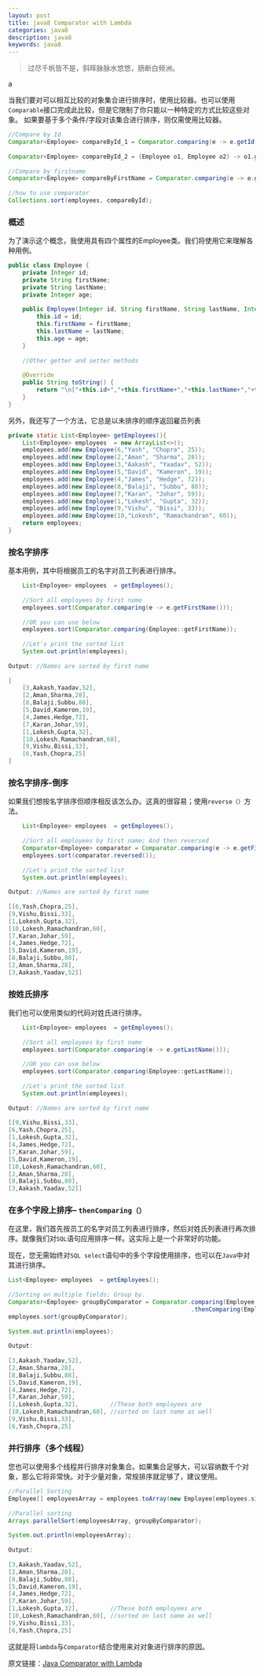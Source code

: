```yaml
---
layout: post
title: java8 Comparator with Lambda
categories: java8
description: java8
keywords: java8
---
```


>过尽千帆皆不是，斜晖脉脉水悠悠，肠断白频洲。

a


当我们要对可以相互比较的对象集合进行排序时，使用比较器。也可以使用`Comparable`接口完成此比较，但是它限制了你只能以一种特定的方式比较这些对象。
如果要基于多个条件/字段对该集合进行排序，则仅需使用比较器。

```java
//Compare by Id
Comparator<Employee> compareById_1 = Comparator.comparing(e -> e.getId());
 
Comparator<Employee> compareById_2 = (Employee o1, Employee o2) -> o1.getId().compareTo( o2.getId() );
 
//Compare by firstname
Comparator<Employee> compareByFirstName = Comparator.comparing(e -> e.getFirstName());
 
//how to use comparator
Collections.sort(employees, compareById);
```

### 概述

为了演示这个概念，我使用具有四个属性的Employee类。我们将使用它来理解各种用例。

```java
public class Employee {
    private Integer id;
    private String firstName;
    private String lastName;
    private Integer age;
     
    public Employee(Integer id, String firstName, String lastName, Integer age){
        this.id = id;
        this.firstName = firstName;
        this.lastName = lastName;
        this.age = age;
    }
     
    //Other getter and setter methods
     
    @Override
    public String toString() {
        return "\n["+this.id+","+this.firstName+","+this.lastName+","+this.age+"]"; 
    }
}
```

另外，我还写了一个方法，它总是以未排序的顺序返回雇员列表

```java
private static List<Employee> getEmployees(){
    List<Employee> employees  = new ArrayList<>();
    employees.add(new Employee(6,"Yash", "Chopra", 25));
    employees.add(new Employee(2,"Aman", "Sharma", 28));
    employees.add(new Employee(3,"Aakash", "Yaadav", 52));
    employees.add(new Employee(5,"David", "Kameron", 19));
    employees.add(new Employee(4,"James", "Hedge", 72));
    employees.add(new Employee(8,"Balaji", "Subbu", 88));
    employees.add(new Employee(7,"Karan", "Johar", 59));
    employees.add(new Employee(1,"Lokesh", "Gupta", 32));
    employees.add(new Employee(9,"Vishu", "Bissi", 33));
    employees.add(new Employee(10,"Lokesh", "Ramachandran", 60));
    return employees;
}
```

### 按名字排序

基本用例，其中将根据员工的名字对员工列表进行排序。

```java
    List<Employee> employees  = getEmployees();
     
    //Sort all employees by first name
    employees.sort(Comparator.comparing(e -> e.getFirstName()));
     
    //OR you can use below
    employees.sort(Comparator.comparing(Employee::getFirstName));
     
    //Let's print the sorted list
    System.out.println(employees);
     
Output: //Names are sorted by first name
 
[
    [3,Aakash,Yaadav,52], 
    [2,Aman,Sharma,28], 
    [8,Balaji,Subbu,88], 
    [5,David,Kameron,19], 
    [4,James,Hedge,72], 
    [7,Karan,Johar,59], 
    [1,Lokesh,Gupta,32], 
    [10,Lokesh,Ramachandran,60], 
    [9,Vishu,Bissi,33], 
    [6,Yash,Chopra,25]
]
```

### 按名字排序-倒序

如果我们想按名字排序但顺序相反该怎么办。这真的很容易；使用`reverse（）`方法。

```java
    List<Employee> employees  = getEmployees();
     
    //Sort all employees by first name; And then reversed
    Comparator<Employee> comparator = Comparator.comparing(e -> e.getFirstName());
    employees.sort(comparator.reversed());
     
    //Let's print the sorted list
    System.out.println(employees);
     
Output: //Names are sorted by first name
 
[[6,Yash,Chopra,25], 
[9,Vishu,Bissi,33], 
[1,Lokesh,Gupta,32], 
[10,Lokesh,Ramachandran,60], 
[7,Karan,Johar,59], 
[4,James,Hedge,72], 
[5,David,Kameron,19], 
[8,Balaji,Subbu,88], 
[2,Aman,Sharma,28], 
[3,Aakash,Yaadav,52]]
```

### 按姓氏排序

我们也可以使用类似的代码对姓氏进行排序。

```java
    List<Employee> employees  = getEmployees();
     
    //Sort all employees by first name
    employees.sort(Comparator.comparing(e -> e.getLastName()));
     
    //OR you can use below
    employees.sort(Comparator.comparing(Employee::getLastName));
     
    //Let's print the sorted list
    System.out.println(employees);
     
Output: //Names are sorted by first name
 
[[9,Vishu,Bissi,33], 
[6,Yash,Chopra,25], 
[1,Lokesh,Gupta,32], 
[4,James,Hedge,72], 
[7,Karan,Johar,59], 
[5,David,Kameron,19], 
[10,Lokesh,Ramachandran,60], 
[2,Aman,Sharma,28], 
[8,Balaji,Subbu,88], 
[3,Aakash,Yaadav,52]]
```

### 在多个字段上排序– `thenComparing（）`

在这里，我们首先按员工的名字对员工列表进行排序，然后对姓氏列表进行再次排序。就像我们对`SQL`语句应用排序一样。这实际上是一个非常好的功能。

现在，您无需始终对`SQL select`语句中的多个字段使用排序，也可以在`Java`中对其进行排序。

```java
List<Employee> employees  = getEmployees();
 
//Sorting on multiple fields; Group by.
Comparator<Employee> groupByComparator = Comparator.comparing(Employee::getFirstName)
                                                    .thenComparing(Employee::getLastName);
employees.sort(groupByComparator);
 
System.out.println(employees);
 
Output:
 
[3,Aakash,Yaadav,52], 
[2,Aman,Sharma,28], 
[8,Balaji,Subbu,88], 
[5,David,Kameron,19], 
[4,James,Hedge,72], 
[7,Karan,Johar,59], 
[1,Lokesh,Gupta,32],         //These both employees are 
[10,Lokesh,Ramachandran,60], //sorted on last name as well
[9,Vishu,Bissi,33], 
[6,Yash,Chopra,25]
```

### 并行排序（多个线程）

您也可以使用多个线程并行排序对象集合。如果集合足够大，可以容纳数千个对象，那么它将非常快。对于少量对象，常规排序就足够了，建议使用。

```java
//Parallel Sorting
Employee[] employeesArray = employees.toArray(new Employee[employees.size()]);
 
//Parallel sorting
Arrays.parallelSort(employeesArray, groupByComparator);
 
System.out.println(employeesArray);
 
Output:
 
[3,Aakash,Yaadav,52], 
[2,Aman,Sharma,28], 
[8,Balaji,Subbu,88], 
[5,David,Kameron,19], 
[4,James,Hedge,72], 
[7,Karan,Johar,59], 
[1,Lokesh,Gupta,32],         //These both employees are 
[10,Lokesh,Ramachandran,60], //sorted on last name as well
[9,Vishu,Bissi,33], 
[6,Yash,Chopra,25]
```

这就是将`lambda`与`Comparator`结合使用来对对象进行排序的原因。



原文链接：[Java Comparator with Lambda](https://howtodoinjava.com/java8/using-comparator-becomes-easier-with-lambda-expressions-java-8/)
